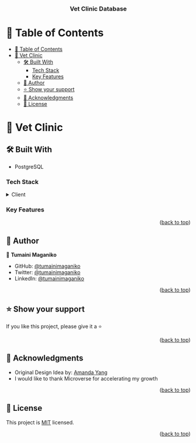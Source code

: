 
<div align="center">

  <h3><b>Vet Clinic Database</b></h3>

</div>

<!-- TABLE OF CONTENTS -->

# 📗 Table of Contents

- [📗 Table of Contents](#-table-of-contents)
- [📖 Vet Clinic ](#-vet-clinic-)
  - [🛠 Built With ](#-built-with-)
    - [Tech Stack ](#tech-stack-)
    - [Key Features ](#key-features-)
  - [👥 Author ](#-author-)
  - [⭐️ Show your support ](#️-show-your-support-)
  - [🙏 Acknowledgments ](#-acknowledgments-)
  - [📝 License ](#-license-)

<!-- PROJECT DESCRIPTION -->

# 📖 Vet Clinic <a name="about-project"></a>

## 🛠 Built With <a name="built-with"></a>
-  PostgreSQL
### Tech Stack <a name="tech-stack"></a>

<details>
  <summary>Client</summary>
  <ul>
    <li><a href="https://www.postgresql.org/">PostgreSQL</a></li>
  </ul>
</details>

<!-- Features -->

### Key Features <a name="key-features"></a>



<p align="right">(<a href="#readme-top">back to top</a>)</p>

<!-- AUTHOR -->

## 👥 Author <a name="authors"></a>

👤 **Tumaini Maganiko**

- GitHub: [@tumainimaganiko](https://github.com/tumainimaganiko)
- Twitter: [@tumainimaganiko](https://twitter.com/Chief2maini)
- LinkedIn: [@tumainimaganiko](https://www.linkedin.com/in/tumainimaganiko/)

<p align="right">(<a href="#readme-top">back to top</a>)</p>


<!-- SUPPORT -->

## ⭐️ Show your support <a name="support"></a>

If you like this project, please give it a ⭐️

<p align="right">(<a href="#readme-top">back to top</a>)</p>

<!-- ACKNOWLEDGEMENTS -->

## 🙏 Acknowledgments <a name="acknowledgements"></a>

- Original Design Idea by: [Amanda Yang](https://www.figma.com/file/7USIJHNp1posnEQvrRxrJp/Responsive-Personal-Portfolio-Website-(Community)?node-id=0%3A1&mode=dev)
- I would like to thank Microverse for accelerating my growth

<p align="right">(<a href="#readme-top">back to top</a>)</p>


<!-- LICENSE -->

## 📝 License <a name="license"></a>

This project is [MIT](./LICENSE) licensed.


<p align="right">(<a href="#readme-top">back to top</a>)</p>

